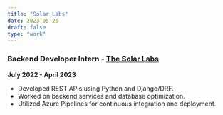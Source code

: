 ```yaml
---
title: "Solar Labs"
date: 2023-05-26
draft: false
type: "work"
---
```


### Backend Developer Intern - [The Solar Labs](https://www.thesolarlabs.com/)
**July 2022 - April 2023**

- Developed REST APIs using Python and Django/DRF.
- Worked on backend services and database optimization.
- Utilized Azure Pipelines for continuous integration and deployment.

